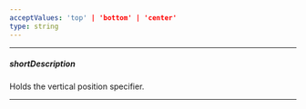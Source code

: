 ```yaml
---
acceptValues: 'top' | 'bottom' | 'center'
type: string
---
```

---
##### shortDescription
Holds the vertical position specifier.

---
